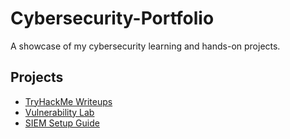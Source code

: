 # Cybersecurity-Portfolio

A showcase of my cybersecurity learning and hands-on projects.

## Projects
- [TryHackMe Writeups](https://github.com/JDodson3/TryHackMe)
- [Vulnerability Lab](https://github.com/JDodson3/Vulnerability-Assessment-Lab)
- [SIEM Setup Guide](https://github.com/JDodson3/Home-Lab-SOC-SIEM-Setup)
